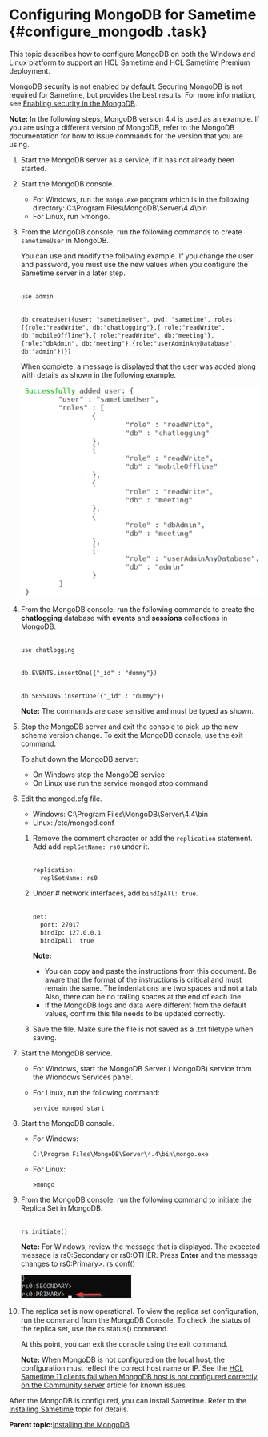 # Configuring MongoDB for Sametime {#configure_mongodb .task}

This topic describes how to configure MongoDB on both the Windows and Linux platform to support an HCL Sametime and HCL Sametime Premium deployment.

MongoDB security is not enabled by default. Securing MongoDB is not required for Sametime, but provides the best results. For more information, see [Enabling security in the MongoDB](security_mongodb.md).

**Note:** In the following steps, MongoDB version 4.4 is used as an example. If you are using a different version of MongoDB, refer to the MongoDB documentation for how to issue commands for the version that you are using.

1.  Start the MongoDB server as a service, if it has not already been started.

2.  Start the MongoDB console.

    -   For Windows, run the `mongo.exe` program which is in the following directory: C:\\Program Files\\MongoDB\\Server\\4.4\\bin
    -   For Linux, run \>mongo.
3.  From the MongoDB console, run the following commands to create `sametimeUser` in MongoDB.

    You can use and modify the following example. If you change the user and password, you must use the new values when you configure the Sametime server in a later step.

    ``` {#codeblock_w3f_z2t_4tb}
    
    use admin
    ```

    ``` {#codeblock_my3_d2f_4tb}
    
    db.createUser({user: "sametimeUser", pwd: "sametime", roles:[{role:"readWrite", db:"chatlogging"},{ role:"readWrite", db:"mobileOffline"},{ role:"readWrite", db:"meeting"},{role:"dbAdmin", db:"meeting"},{role:"userAdminAnyDatabase", db:"admin"}]})
    ```

    When complete, a message is displayed that the user was added along with details as shown in the following example.

    ![](Images/configure_mongodb_successmsg.png)

4.  From the MongoDB console, run the following commands to create the **chatlogging** database with **events** and **sessions** collections in MongoDB.

    ``` {#codeblock_zfp_pgf_4tb}
    
    use chatlogging     
    
    ```

    ``` {#codeblock_ogy_pgf_4tb}
    
    db.EVENTS.insertOne({"_id" : "dummy"})
    ```

    ``` {#codeblock_z2c_qgf_4tb}
           
    db.SESSIONS.insertOne({"_id" : "dummy"}) 
    ```

    **Note:** The commands are case sensitive and must be typed as shown.

5.  Stop the MongoDB server and exit the console to pick up the new schema version change. To exit the MongoDB console, use the exit command.

    To shut down the MongoDB server:

    -   On Windows stop the MongoDB service
    -   On Linux use run the service mongod stop command
6.  Edit the mongod.cfg file.

    -   Windows: C:\\Program Files\\MongoDB\\Server\\4.4\\bin
    -   Linux: /etc/mongod.conf
    1.  Remove the comment character or add the `replication` statement. Add add `replSetName: rs0` under it.

        ``` {#codeblock_h41_fg4_htb}
        
        replication:
          replSetName: rs0
        ```

    2.  Under \# network interfaces, add `bindIpAll: true`.

        ``` {#codeblock_zqd_lg4_htb}
        
        net:
          port: 27017
          bindIp: 127.0.0.1
          bindIpAll: true
        ```

        **Note:**

        -   You can copy and paste the instructions from this document. Be aware that the format of the instructions is critical and must remain the same. The indentations are two spaces and not a tab. Also, there can be no trailing spaces at the end of each line.
        -   If the MongoDB logs and data were different from the default values, confirm this file needs to be updated correctly.
    3.  Save the file. Make sure the file is not saved as a .txt filetype when saving.

7.  Start the MongoDB service.

    -   For Windows, start the MongoDB Server \( MongoDB\) service from the Wiondows Services panel.
    -   For Linux, run the following command:

        ``` {#codeblock_pk4_fp5_m5b}
        service mongod start 
        ```

8.  Start the MongoDB console.

    -   For Windows:

        ``` {#codeblock_y55_jp5_m5b}
        C:\Program Files\MongoDB\Server\4.4\bin\mongo.exe
        ```

    -   For Linux:

        ``` {#codeblock_id2_lp5_m5b}
        >mongo 
        ```

9.  From the MongoDB console, run the following command to initiate the Replica Set in MongoDB.

    ``` {#codeblock_ysr_m34_htb}
    
    rs.initiate()
    ```

    **Note:** For Windows, review the message that is displayed. The expected message is rs0:Secondary or rs0:OTHER. Press **Enter** and the message changes to rs0:Primary\>. rs.conf\(\)

    ![](Images/primary.png)

10. The replica set is now operational. To view the replica set conﬁguration, run the command from the MongoDB Console. To check the status of the replica set, use the rs.status\(\) command.

    At this point, you can exit the console using the exit command.

    **Note:** When MongoDB is not configured on the local host, the configuration must reflect the correct host name or IP. See the [HCL Sametime 11 clients fail when MongoDB host is not configured correctly on the Community server](https://support.hcltechsw.com/csm?id=kb_article&sysparm_article=KB0076424) article for known issues.


After the MongoDB is configured, you can install Sametime. Refer to the [Installing Sametime](installation_sametime.md) topic for details.

**Parent topic:**[Installing the MongoDB](installation_mongodb.md)

